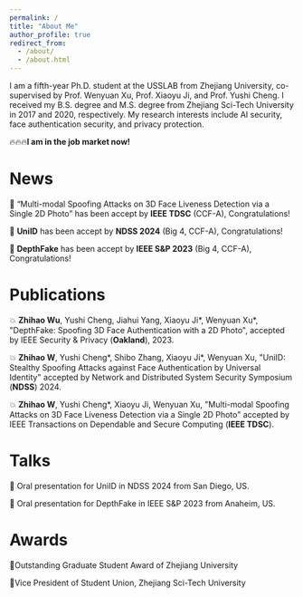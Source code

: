 ```yaml
---
permalink: /
title: "About Me"
author_profile: true
redirect_from: 
  - /about/
  - /about.html
---
```


I am a fifth-year Ph.D. student at the USSLAB from Zhejiang University, co-supervised by Prof. Wenyuan Xu, Prof. Xiaoyu Ji, and Prof. Yushi Cheng. I received my B.S. degree and M.S. degree from Zhejiang Sci-Tech University in 2017 and 2020, respectively. My research interests include AI security, face authentication security, and privacy protection.

🔥🔥🔥**I am in the job market now!**

News
======
🌟 “Multi-modal Spoofing Attacks on 3D Face Liveness Detection via a Single 2D Photo” has been accept by **IEEE TDSC** (CCF-A), Congratulations!

🌟 **UniID** has been accept by **NDSS 2024** (Big 4, CCF-A), Congratulations!

🌟 **DepthFake** has been accept by **IEEE S&P 2023** (Big 4, CCF-A), Congratulations!

Publications
======
💥 **Zhihao Wu**, Yushi Cheng, Jiahui Yang, Xiaoyu Ji*, Wenyuan Xu*, "DepthFake: Spoofing 3D Face Authentication with a 2D Photo", accepted by IEEE Security & Privacy (**Oakland**), 2023.

💥 **Zhihao W**, Yushi Cheng*, Shibo Zhang, Xiaoyu Ji*, Wenyuan Xu, "UniID: Stealthy Spoofing Attacks against Face Authentication by Universal Identity" accepted by Network and Distributed System Security Symposium (**NDSS**) 2024.

💥 **Zhihao W**, Yushi Cheng*, Xiaoyu Ji, Wenyuan Xu, "Multi-modal Spoofing Attacks on 3D Face Liveness Detection via a Single 2D Photo" accepted by IEEE Transactions on Dependable and Secure Computing (**IEEE TDSC**).

Talks
======
🎤 Oral presentation for UniID in NDSS 2024 from San Diego, US.

🎤 Oral presentation for DepthFake in IEEE S&P 2023 from Anaheim, US.

Awards
======
💫Outstanding Graduate Student Award of Zhejiang University

💫Vice President of Student Union, Zhejiang Sci-Tech University
